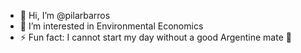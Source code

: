 - 👋 Hi, I’m @pilarbarros
- 👀 I’m interested in Environmental Economics
- ⚡ Fun fact: I cannot start my day without a good Argentine mate 🧉 

<!---
pilarbarros/pilarbarros is a ✨ special ✨ repository because its `README.md` (this file) appears on your GitHub profile.
You can click the Preview link to take a look at your changes.
--->
